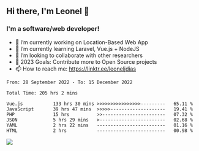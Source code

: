 ## Hi there, I'm Leonel 👋

### I'm a software/web developer!
- 🔭 I’m currently working on Location-Based Web App
- 🌱 I’m currently learning Laravel, Vue.js + NodeJS
- 👯 I’m looking to collaborate with other researchers
- 🥅 2023 Goals: Contribute more to Open Source projects
- 📫 How to reach me: https://linktr.ee/leoneljdias

<!--START_SECTION:waka-->

```text
From: 28 September 2022 - To: 15 December 2022

Total Time: 205 hrs 2 mins

Vue.js           133 hrs 30 mins >>>>>>>>>>>>>>>>---------   65.11 %
JavaScript       39 hrs 47 mins  >>>>>--------------------   19.41 %
PHP              15 hrs          >>-----------------------   07.32 %
JSON             5 hrs 29 mins   >------------------------   02.68 %
YAML             2 hrs 22 mins   -------------------------   01.16 %
HTML             2 hrs           -------------------------   00.98 %
```

<!--END_SECTION:waka-->

![](https://komarev.com/ghpvc/?username=leoneljdias&color=blue&style=flat-square)
